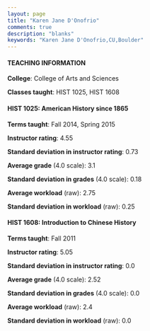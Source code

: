 ```yaml
---
layout: page
title: "Karen Jane D'Onofrio" 
comments: true
description: "blanks"
keywords: "Karen Jane D'Onofrio,CU,Boulder"
---
```

<head>
<script src="https://ajax.googleapis.com/ajax/libs/jquery/2.1.3/jquery.min.js"></script>
<script src="https://dl.dropboxusercontent.com/s/pc42nxpaw1ea4o9/highcharts.js?dl=0"></script>
<!-- <script src="../assets/js/highcharts.js"></script> -->
<style type="text/css">@font-face {
	font-family: "Bebas Neue";
	src: url(https://www.filehosting.org/file/details/544349/BebasNeue Regular.otf) format("opentype");
	}
	h1.Bebas { 
		font-family: "Bebas Neue", Verdana, Tahoma;
	}
</style>
</head>
	   
#### TEACHING INFORMATION

**College**: College of Arts and Sciences

**Classes taught**: HIST 1025, HIST 1608

#### HIST 1025: American History since 1865

**Terms taught**: Fall 2014, Spring 2015

**Instructor rating**: 4.55

**Standard deviation in instructor rating**: 0.73

**Average grade** (4.0 scale): 3.1

**Standard deviation in grades** (4.0 scale): 0.18

**Average workload** (raw): 2.75

**Standard deviation in workload** (raw): 0.25

#### HIST 1608: Introduction to Chinese History

**Terms taught**: Fall 2011

**Instructor rating**: 5.05

**Standard deviation in instructor rating**: 0.0

**Average grade** (4.0 scale): 2.52

**Standard deviation in grades** (4.0 scale): 0.0

**Average workload** (raw): 2.4

**Standard deviation in workload** (raw): 0.0

